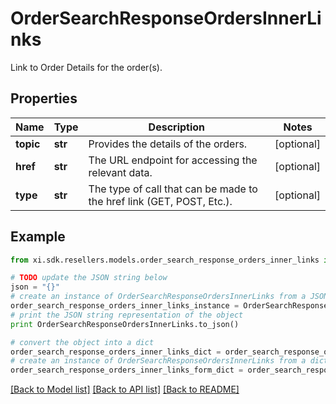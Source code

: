 # OrderSearchResponseOrdersInnerLinks

Link to Order Details for the order(s).

## Properties

Name | Type | Description | Notes
------------ | ------------- | ------------- | -------------
**topic** | **str** | Provides the details of the orders. | [optional] 
**href** | **str** | The URL endpoint for accessing the relevant data. | [optional] 
**type** | **str** | The type of call that can be made to the href link (GET, POST, Etc.). | [optional] 

## Example

```python
from xi.sdk.resellers.models.order_search_response_orders_inner_links import OrderSearchResponseOrdersInnerLinks

# TODO update the JSON string below
json = "{}"
# create an instance of OrderSearchResponseOrdersInnerLinks from a JSON string
order_search_response_orders_inner_links_instance = OrderSearchResponseOrdersInnerLinks.from_json(json)
# print the JSON string representation of the object
print OrderSearchResponseOrdersInnerLinks.to_json()

# convert the object into a dict
order_search_response_orders_inner_links_dict = order_search_response_orders_inner_links_instance.to_dict()
# create an instance of OrderSearchResponseOrdersInnerLinks from a dict
order_search_response_orders_inner_links_form_dict = order_search_response_orders_inner_links.from_dict(order_search_response_orders_inner_links_dict)
```
[[Back to Model list]](../README.md#documentation-for-models) [[Back to API list]](../README.md#documentation-for-api-endpoints) [[Back to README]](../README.md)


